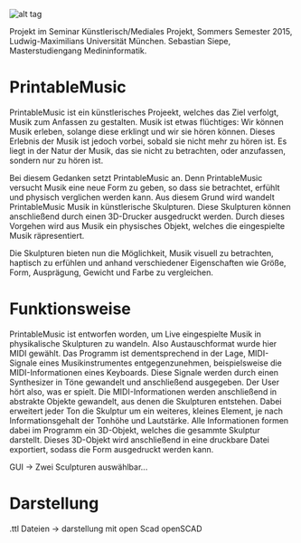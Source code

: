 ![alt tag](https://raw.github.com/super-saubaer/PrintableMusic/master/Resources/PRINTABLE_MUSIC/welcome_neu.jpg)


Projekt im Seminar Künstlerisch/Mediales Projekt, Sommers Semester 2015, Ludwig-Maximilians Universität München.
Sebastian Siepe, Masterstudiengang Medininformatik.


# PrintableMusic
PrintableMusic ist ein künstlerisches Projeekt, welches das Ziel verfolgt, Musik zum Anfassen zu gestalten.
Musik ist etwas flüchtiges: Wir können Musik erleben, solange diese erklingt und wir sie hören können. Dieses Erlebnis der Musik ist jedoch vorbei, sobald sie nicht mehr zu hören ist. Es liegt in der Natur der Musik, das sie nicht zu betrachten, oder anzufassen, sondern nur zu hören ist.

Bei diesem Gedanken setzt PrintableMusic an. Denn PrintableMusic versucht Musik eine neue Form zu geben, so dass sie betrachtet, erfühlt und physisch verglichen werden kann. 
Aus diesem Grund wird wandelt PrintableMusic Musik in künstlerische Skulpturen. Diese Skulpturen können anschließend durch einen 3D-Drucker ausgedruckt werden. Durch dieses Vorgehen wird aus Musik ein physisches Objekt, welches die eingespielte Musik räpresentiert. 

Die Skulpturen bieten nun die Möglichkeit, Musik visuell zu betrachten, haptisch zu erfühlen und anhand verschiedener Eigenschaften wie Größe, Form, Ausprägung, Gewicht und Farbe zu vergleichen.

# Funktionsweise
PrintableMusic ist entworfen worden, um Live eingespielte Musik in physikalische Skulpturen zu wandeln. Also Austauschformat wurde hier MIDI gewählt. Das Programm ist dementsprechend in der Lage, MIDI-Signale eines Musikinstrumentes entgegenzunehmen, beispielsweise die MIDI-Informationen eines Keyboards. Diese Signale werden durch einen Synthesizer in Töne gewandelt und anschließend ausgegeben. Der User hört also, was er spielt. 
Die MIDI-Informationen werden anschließend in abstrakte Objekte gewandelt, aus denen die Skulpturen entstehen. Dabei erweitert jeder Ton die Skulptur um ein weiteres, kleines Element, je nach Informationsgehalt der Tonhöhe und Lautstärke. 
Alle Informationen formen dabei im Programm ein 3D-Objekt, welches die gesammte Skulptur darstellt. Dieses 3D-Objekt wird anschließend in eine druckbare Datei exportiert, sodass die Form ausgedruckt werden kann.


GUI -> Zwei Sculpturen auswählbar...

# Darstellung
.ttl Dateien -> darstellung mit open Scad openSCAD

# 
